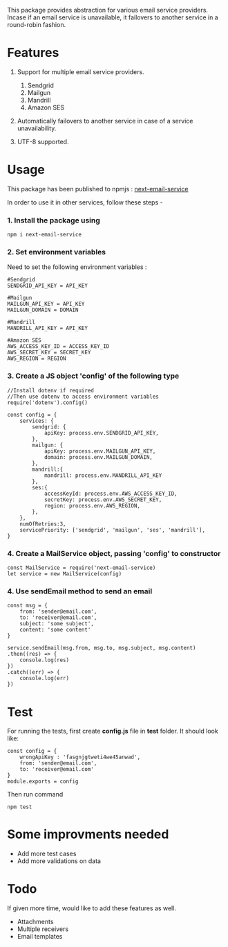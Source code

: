 This package provides abstraction for various email service providers. 
Incase if an email service is unavailable, it failovers to another service in a round-robin fashion.

# Features
1. Support for multiple email service providers.

    1. Sendgrid
    2. Mailgun
    3. Mandrill
    4. Amazon SES

2. Automatically failovers to another service in case of a service unavailability.

3. UTF-8 supported.



# Usage
This package has been published to npmjs : [next-email-service](https://www.npmjs.com/package/next-email-service)

In order to use it in other services, follow these steps -

### 1. Install the package using

`npm i next-email-service`


### 2. Set environment variables
Need to set the following environment variables :
```
#Sendgrid
SENDGRID_API_KEY = API_KEY

#Mailgun
MAILGUN_API_KEY = API_KEY
MAILGUN_DOMAIN = DOMAIN

#Mandrill
MANDRILL_API_KEY = API_KEY

#Amazon SES
AWS_ACCESS_KEY_ID = ACCESS_KEY_ID
AWS_SECRET_KEY = SECRET_KEY
AWS_REGION = REGION
```

### 3. Create a JS object 'config' of the following type
```
//Install dotenv if required
//Then use dotenv to access environment variables
require('dotenv').config()

const config = {
    services: {
        sendgrid: {
            apiKey: process.env.SENDGRID_API_KEY,
        },
        mailgun: {
            apiKey: process.env.MAILGUN_API_KEY,
            domain: process.env.MAILGUN_DOMAIN,
        },
        mandrill:{
            mandrill: process.env.MANDRILL_API_KEY
        },
        ses:{
            accessKeyId: process.env.AWS_ACCESS_KEY_ID,
            secretKey: process.env.AWS_SECRET_KEY,
            region: process.env.AWS_REGION,
        },
    },
    numOfRetries:3,
    servicePriority: ['sendgrid', 'mailgun', 'ses', 'mandrill'],
}
```

### 4. Create a MailService object, passing 'config' to constructor
```
const MailService = require('next-email-service)
let service = new MailService(config)
```
### 4. Use sendEmail method to send an email
```
const msg = {
    from: 'sender@email.com',
    to: 'receiver@email.com',
    subject: 'some subject',
    content: 'some content'   
}

service.sendEmail(msg.from, msg.to, msg.subject, msg.content)
.then((res) => {
    console.log(res)
})
.catch((err) => {
    console.log(err)
})
```

# Test
For running the tests, first create **config.js** file in **test** folder. It should look like:
```
const config = {
    wrongApiKey : 'fasgnjgtweti4we45anwad',
    from: 'sender@email.com',
    to: 'receiver@email.com'
}
module.exports = config
```
Then run command 
```
npm test
```

# Some improvments needed
- Add more test cases
- Add more validations on data


# Todo
If given more time, would like to add these features as well.

- Attachments
- Multiple receivers
- Email templates



